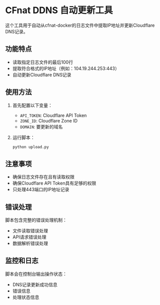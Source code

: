# CFnat DDNS 自动更新工具

这个工具用于自动从cfnat-docker的日志文件中提取IP地址并更新Cloudflare DNS记录。

## 功能特点

- 读取指定日志文件的最后100行
- 提取符合格式的IP地址（例如：104.19.244.253:443）
- 自动更新Cloudflare DNS记录

## 使用方法

1. 首先配置以下变量：
   - `API_TOKEN`: Cloudflare API Token
   - `ZONE_ID`: Cloudflare Zone ID
   - `DOMAIN`: 要更新的域名

2. 运行脚本：
   ```bash
   python upload.py
   ```

## 注意事项

- 确保日志文件存在且有读取权限
- 确保Cloudflare API Token具有足够的权限
- 只处理443端口的IP地址记录

## 错误处理

脚本包含完整的错误处理机制：
- 文件读取错误处理
- API请求错误处理
- 数据解析错误处理

## 监控和日志

脚本会在控制台输出操作状态：
- DNS记录更新成功信息
- 错误信息
- 处理状态信息 
